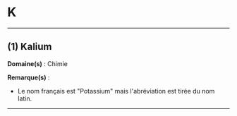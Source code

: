 # K

--------------------

## (1) Kalium

**Domaine(s)** : Chimie

**Remarque(s)** :

+ Le nom français est "Potassium" mais l'abréviation est tirée du nom latin.

--------------------